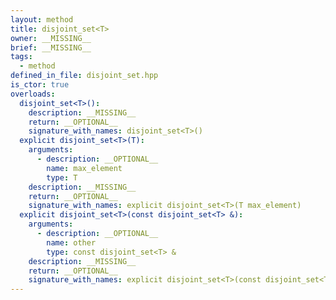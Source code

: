 ```yaml
---
layout: method
title: disjoint_set<T>
owner: __MISSING__
brief: __MISSING__
tags:
  - method
defined_in_file: disjoint_set.hpp
is_ctor: true
overloads:
  disjoint_set<T>():
    description: __MISSING__
    return: __OPTIONAL__
    signature_with_names: disjoint_set<T>()
  explicit disjoint_set<T>(T):
    arguments:
      - description: __OPTIONAL__
        name: max_element
        type: T
    description: __MISSING__
    return: __OPTIONAL__
    signature_with_names: explicit disjoint_set<T>(T max_element)
  explicit disjoint_set<T>(const disjoint_set<T> &):
    arguments:
      - description: __OPTIONAL__
        name: other
        type: const disjoint_set<T> &
    description: __MISSING__
    return: __OPTIONAL__
    signature_with_names: explicit disjoint_set<T>(const disjoint_set<T> & other)
---
```

